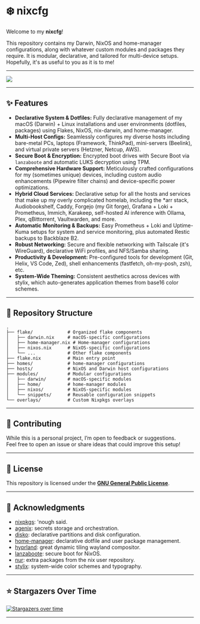# ❄️ nixcfg

Welcome to my **nixcfg**!

This repository contains my Darwin, NixOS and home-manager configurations, along with whatever custom modules and packages they require. It is modular, declarative, and tailored for multi-device setups. Hopefully, it's as useful to you as it is to me!

---

![](./_img/hyprland.png)

---

## ✨ Features

- **Declarative System & Dotfiles:** Fully declarative management of my macOS (Darwin) + Linux installations and user environments (dotfiles, packages) using Flakes, NixOS, nix-darwin, and home-manager.
- **Multi-Host Configs:** Seamlessly configures my diverse hosts including bare-metal PCs, laptops (Framework, ThinkPad), mini-servers (Beelink), and virtual private servers (Hetzner, Netcup, AWS).
- **Secure Boot & Encryption:** Encrypted boot drives with Secure Boot via `lanzaboote` and automatic LUKS decryption using TPM.
- **Comprehensive Hardware Support:** Meticulously crafted configurations for my (sometimes unique) devices, including custom audio enhancements (Pipewire filter chains) and device-specific power optimizations.
- **Hybrid Cloud Services:** Declarative setup for all the hosts and services that make up my overly complicated homelab, including the \*arr stack, Audiobookshelf, Caddy, Forgejo (my Git forge), Grafana + Loki + Prometheus, Immich, Karakeep, self-hosted AI inference with Ollama, Plex, qBittorrent, Vaultwarden, and more.
- **Automatic Monitoring & Backups:** Easy Prometheus + Loki and Uptime-Kuma setups for system and service monitoring, plus automated Restic backups to Backblaze B2.
- **Robust Networking:** Secure and flexible networking with Tailscale (it's WireGuard), declarative WiFi profiles, and NFS/Samba sharing.
- **Productivity & Development:** Pre-configured tools for development (Git, Helix, VS Code, Zed), shell enhancements (fastfetch, oh-my-posh, zsh), etc.
- **System-Wide Theming:** Consistent aesthetics across devices with stylix, which auto-generates application themes from base16 color schemes.

---

## 📂 Repository Structure

```plaintext
.
├── flake/             # Organized flake components
│   ├── darwin.nix     # macOS-specific configurations
│   ├── home-manager.nix # Home-manager configurations
│   ├── nixos.nix      # NixOS-specific configurations
│   └── ...            # Other flake components
├── flake.nix          # Main entry point
├── homes/             # home-manager configurations
├── hosts/             # NixOS and Darwin host configurations
├── modules/           # Modular configurations
│   ├── darwin/        # macOS-specific modules
│   ├── home/          # home-manager modules
│   ├── nixos/         # NixOS-specific modules
│   └── snippets/      # Reusable configuration snippets
└── overlays/          # Custom Nixpkgs overlays
```

---

## 🤝 Contributing

While this is a personal project, I’m open to feedback or suggestions.\
Feel free to open an issue or share ideas that could improve this setup!

---

## 📜 License

This repository is licensed under the **[GNU General Public License](LICENSE.md)**.

---

## 🙌 Acknowledgments

- [nixpkgs](https://github.com/nixos/nixpkgs): 'nough said.
- [agenix](https://github.com/ryantm/agenix): secrets storage and orchestration.
- [disko](https://github.com/nix-community/disko): declarative partitions and disk configuration.
- [home-manager](https://github.com/nix-community/home-manager): declarative dotfile and user package management.
- [hyprland](https://github.com/hyprwm/Hyprland): great dynamic tiling wayland compositor.
- [lanzaboote](https://github.com/nix-community/lanzaboote): secure boot for NixOS.
- [nur](https://github.com/nix-community/NUR): extra packages from the nix user repository.
- [stylix](https://github.com/danth/stylix): system-wide color schemes and typography.

---

## ⭐ Stargazers Over Time

[![Stargazers over time](https://starchart.cc/alyraffauf/nixcfg.svg?variant=adaptive)](https://starchart.cc/alyraffauf/nixcfg)

---
